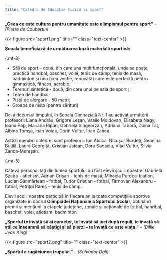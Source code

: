 ```yaml
---
title: "Catedra de Educație fizică și sport"
---
```


**„Ceea ce este cultura pentru umanitate este olimpismul pentru sport”** - *(Pierre de Coubertin)*

{{< figure src="sport1.png" title=""  class="text-center" >}}

**Școala beneficiază de următoarea bază materială sportivă:**

 {.mt-3}


- Săli de sport – două, din care una multifuncțională, unde se poate practică handbal, baschet, volei, tenis de câmp, tenis de masă, badminton și una (cea veche, renovată) care este perfectă pentru gimnastică, fitness, aerobic. 
- Terenuri sintetice  - două, din care unul pe sala de sport ;
- Teren de handbal;
- Pistă de alergare - 50 metri;
- Groapa de nisip (pentru sărituri)


De-a decursul timpului, în Şcoala Gimnazială Nr. 1 au activat următorii profesori: Liana Andrău, Grigore Leşan, Vasile Moldovan, Elisabeta Nagy, Ioana Pop, Mariana Rîpan, Gabriela Sîngeorzan, Adriana Tabără, Doina Tat, Albina Tomşa, Ioan Voica, Dorin Vultur, Ioan Zanca.

Astăzi membri catedrei sunt profesorii: Ion Aldica, Nicușor Burdeți, Geanina Butilă, Laura Georgiță, Cristian Jeican, Doru Socaciu, Vlad Vultur, Silvia Zanca-Mureșan. 

 {.mt-3}

Câteva personalităţi din lumea sportului au fost elevii şcolii noastre: Gabriela Szabo - atletism, Adrian Crişan - tenis de masă, Mihaela Purdea-biatlon, Lucian Sânmărtean - fotbal, Tudor Cristian - fotbal, Târnovan Alexandru - fotbal, Petriţoi Rareş – tenis de câmp.

Elevii școlii noastre participă în fiecare an la toate competițiile sportive organizate în cadrul **Olimpiadei Naționale a Sportului Școlar**, obtinând premii și mențiuni la etapele județene, zonale și naționale de fotbal, handbal, baschet, volei, atletism, badminton.
 
**„Sportul te învață să ai caracter, te învață să joci după reguli, te învață să știi ce înseamnă să câștigi și să pierzi – te învață ce este viața.”** – *(Billie Jean King)*


{{< figure src="sport2.png" title=""  class="text-center" >}}





**„Sportul e rugăciunea trupului.”** – *(Salvador Dali)*
